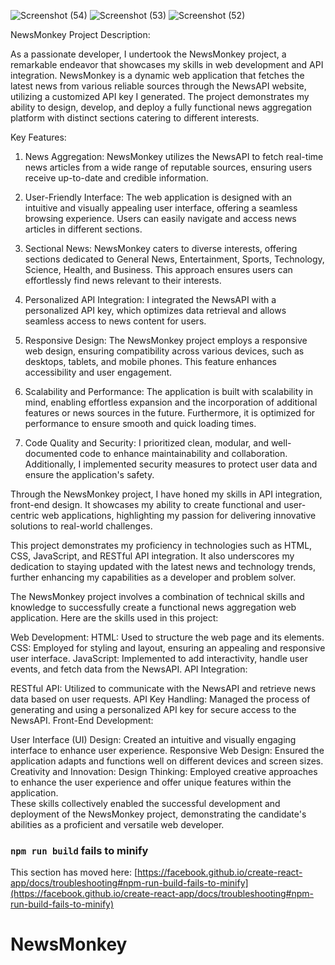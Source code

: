![Screenshot (54)](https://github.com/ankukushwaha/NewsMonkey/assets/112270833/b1d5846c-4a66-447d-9894-53edcae94568)
![Screenshot (53)](https://github.com/ankukushwaha/NewsMonkey/assets/112270833/2f8fa5aa-668b-4576-a70b-ac0ba47ba9f7)
![Screenshot (52)](https://github.com/ankukushwaha/NewsMonkey/assets/112270833/e303a15b-f0f2-435f-82d5-5727edd1f13d)

NewsMonkey Project Description:

As a passionate developer, I undertook the NewsMonkey project, a remarkable endeavor that showcases my skills in web development and API integration. NewsMonkey is a dynamic web application that fetches the latest news from various reliable sources through the NewsAPI website, utilizing a customized API key I generated. The project demonstrates my ability to design, develop, and deploy a fully functional news aggregation platform with distinct sections catering to different interests.

Key Features:
1. News Aggregation: NewsMonkey utilizes the NewsAPI to fetch real-time news articles from a wide range of reputable sources, ensuring users receive up-to-date and credible information.

2. User-Friendly Interface: The web application is designed with an intuitive and visually appealing user interface, offering a seamless browsing experience. Users can easily navigate and access news articles in different sections.

3. Sectional News: NewsMonkey caters to diverse interests, offering sections dedicated to General News, Entertainment, Sports, Technology, Science, Health, and Business. This approach ensures users can effortlessly find news relevant to their interests.

4. Personalized API Integration: I integrated the NewsAPI with a personalized API key, which optimizes data retrieval and allows seamless access to news content for users.

5. Responsive Design: The NewsMonkey project employs a responsive web design, ensuring compatibility across various devices, such as desktops, tablets, and mobile phones. This feature enhances accessibility and user engagement.

6. Scalability and Performance: The application is built with scalability in mind, enabling effortless expansion and the incorporation of additional features or news sources in the future. Furthermore, it is optimized for performance to ensure smooth and quick loading times.

7. Code Quality and Security: I prioritized clean, modular, and well-documented code to enhance maintainability and collaboration. Additionally, I implemented security measures to protect user data and ensure the application's safety.

Through the NewsMonkey project, I have honed my skills in API integration, front-end design. It showcases my ability to create functional and user-centric web applications, highlighting my passion for delivering innovative solutions to real-world challenges.

This project demonstrates my proficiency in technologies such as HTML, CSS, JavaScript, and RESTful API integration. It also underscores my dedication to staying updated with the latest news and technology trends, further enhancing my capabilities as a developer and problem solver.

The NewsMonkey project involves a combination of technical skills and knowledge to successfully create a functional news aggregation web application. Here are the skills used in this project:

Web Development:
HTML: Used to structure the web page and its elements.
CSS: Employed for styling and layout, ensuring an appealing and responsive user interface.
JavaScript: Implemented to add interactivity, handle user events, and fetch data from the NewsAPI.
API Integration:

RESTful API: Utilized to communicate with the NewsAPI and retrieve news data based on user requests.
API Key Handling: Managed the process of generating and using a personalized API key for secure access to the NewsAPI.
Front-End Development:

User Interface (UI) Design: Created an intuitive and visually engaging interface to enhance user experience.
Responsive Web Design: Ensured the application adapts and functions well on different devices and screen sizes.                                                                                                                                                                     Creativity and Innovation:
Design Thinking: Employed creative approaches to enhance the user experience and offer unique features within the application.                
These skills collectively enabled the successful development and deployment of the NewsMonkey project, demonstrating the candidate's abilities as a proficient and versatile web developer.

### `npm run build` fails to minify

This section has moved here: [https://facebook.github.io/create-react-app/docs/troubleshooting#npm-run-build-fails-to-minify](https://facebook.github.io/create-react-app/docs/troubleshooting#npm-run-build-fails-to-minify)
# NewsMonkey
